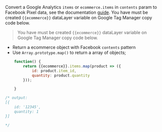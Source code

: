 Convert a Google Analytics `items` or `ecommerce.items` in `contents` param to Facebook Pixel data, see the documentation [guide](https://developers.facebook.com/docs/meta-pixel/reference/#object-properties). You have must be created `{{ecommerce}}` dataLayer variable on Google Tag Manager copy code below.

> You have must be created `{{ecommerce}}` dataLayer variable on Google Tag Manager copy code below.

- Return a ecommerce object with Facebook `contents` pattern
- Use `Array.prototype.map()` to return a array of objects;

```javascript
    function() {
        return {{ecommerce}}.items.map(product => ({
            id: product.item_id,
            quantity: product.quantity
        }));

    }
```

```js
/* output: 
[{
    id: '12345',
    quantity: 1
}]

*/
```
